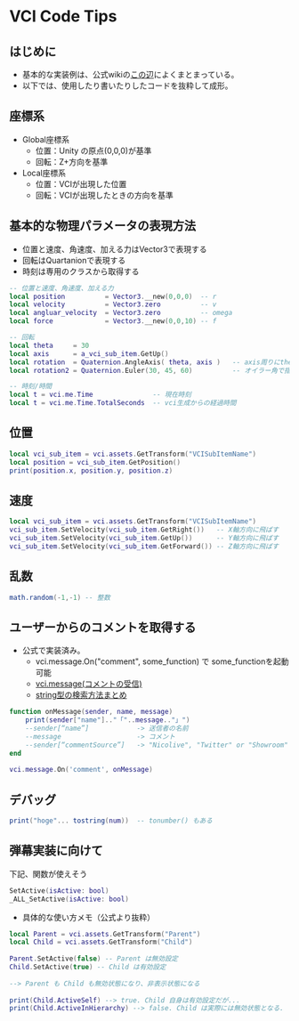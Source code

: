 # VCI Code Tips

## はじめに

* 基本的な実装例は、公式wikiの[この辺](https://virtualcast.jp/wiki/vci/script/reference)によくまとまっている。
* 以下では、使用したり書いたりしたコードを抜粋して成形。

## 座標系

* Global座標系
	* 位置：Unity の原点(0,0,0)が基準
	* 回転：Z+方向を基準
* Local座標系
	* 位置：VCIが出現した位置
	* 回転：VCIが出現したときの方向を基準

## 基本的な物理パラメータの表現方法

* 位置と速度、角速度、加える力はVector3で表現する
* 回転はQuartanionで表現する
* 時刻は専用のクラスから取得する

```lua
-- 位置と速度、角速度、加える力
local position			= Vector3.__new(0,0,0)	-- r
local velocity			= Vector3.zero			-- v
local angluar_velocity	= Vector3.zero			-- omega
local force				= Vector3.__new(0,0,10)	-- f

-- 回転
local theta		= 30
local axis		= a_vci_sub_item.GetUp()
local rotation	= Quaternion.AngleAxis( theta, axis )	-- axis周りにtheta度回転
local rotation2	= Quaternion.Euler(30, 45, 60) 			-- オイラー角で指定、x,y,z軸の順で回転

-- 時刻/時間
local t = vci.me.Time				-- 現在時刻
local t = vci.me.Time.TotalSeconds	-- vci生成からの経過時間
```

## 位置

```lua
local vci_sub_item = vci.assets.GetTransform("VCISubItemName")
local position = vci_sub_item.GetPosition()
print(position.x, position.y, position.z)
```

## 速度
```lua
local vci_sub_item = vci.assets.GetTransform("VCISubItemName")
vci_sub_item.SetVelocity(vci_sub_item.GetRight())	-- X軸方向に飛ばす
vci_sub_item.SetVelocity(vci_sub_item.GetUp())		-- Y軸方向に飛ばす
vci_sub_item.SetVelocity(vci_sub_item.GetForward())	-- Z軸方向に飛ばす
```

## 乱数

```lua
math.random(-1,-1) -- 整数
```

## ユーザーからのコメントを取得する

* 公式で実装済み。
	* vci.message.On("comment", some_function) で some_functionを起動可能 
	* [vci.message(コメントの受信)](https://virtualcast.jp/wiki/vci/script/reference/messagecomment)
	* [string型の検索方法まとめ](https://virtualcast.jp/wiki/vci/script/tips/stringsearch)

```lua
function onMessage(sender, name, message)
    print(sender["name"].."「"..message.."」")
	--sender[“name”]			-> 送信者の名前
	--message					-> コメント
	--sender[“commentSource”]	-> "Nicolive", "Twitter" or "Showroom"
end
 
vci.message.On('comment', onMessage)
```

## デバッグ

```lua
print("hoge"... tostring(num))  -- tonumber() もある
```
## 弾幕実装に向けて

下記、関数が使えそう

```lua
SetActive(isActive: bool) 
_ALL_SetActive(isActive: bool)
```

* 具体的な使い方メモ（公式より抜粋）
```lua
local Parent = vci.assets.GetTransform("Parent")
local Child = vci.assets.GetTransform("Child")
 
Parent.SetActive(false) -- Parent は無効設定
Child.SetActive(true) -- Child は有効設定
 
--> Parent も Child も無効状態になり、非表示状態になる
 
print(Child.ActiveSelf) --> true. Child 自身は有効設定だが...
print(Child.ActiveInHierarchy) --> false. Child は実際には無効状態となる.
```